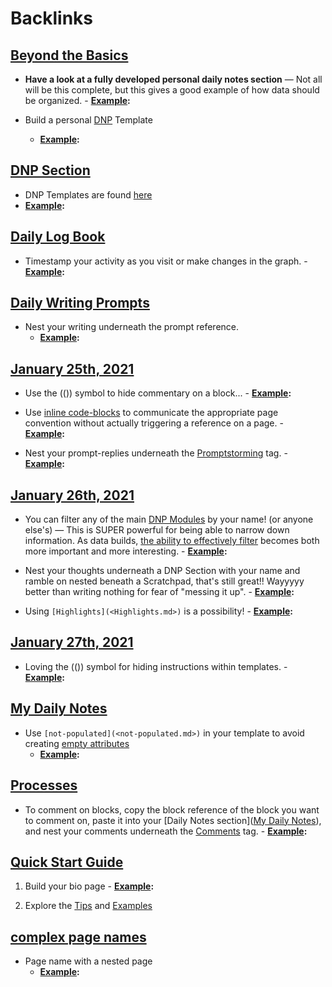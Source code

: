 
# Backlinks
## [Beyond the Basics](<Beyond the Basics.md>)
- **Have a look at a fully developed personal daily notes section** — Not all will be this complete, but this gives a good example of how data should be organized. 
        - **[Example](<Example.md>):**

- Build a personal [DNP](<DNP.md>) Template
    - **[Example](<Example.md>):**

## [DNP Section](<DNP Section.md>)
- DNP Templates are found [here]([Templates](<Templates.md>))
- **[Example](<Example.md>):**

## [Daily Log Book](<Daily Log Book.md>)
- Timestamp your activity as you visit or make changes in the graph.
        - **[Example](<Example.md>):**

## [Daily Writing Prompts](<Daily Writing Prompts.md>)
- Nest your writing underneath the prompt reference.
    - **[Example](<Example.md>):**

## [January 25th, 2021](<January 25th, 2021.md>)
- Use the (()) symbol to hide commentary on a block... 
                - **[Example](<Example.md>):**

- Use [inline code-blocks](<inline code-blocks.md>) to communicate the appropriate page convention without actually triggering a reference on a page. 
                - **[Example](<Example.md>):**

- Nest your prompt-replies underneath the [Promptstorming](<Promptstorming.md>) tag.
                    - **[Example](<Example.md>):**

## [January 26th, 2021](<January 26th, 2021.md>)
- You can filter any of the main [DNP Modules](<DNP Modules.md>) by your name! (or anyone else's) — This is SUPER powerful for being able to narrow down information. As data builds, [the ability to effectively filter]([filtering](<filtering.md>)) becomes both more important and more interesting.
                - **[Example](<Example.md>):**

- Nest your thoughts underneath a DNP Section with your name and ramble on nested beneath a Scratchpad, that's still great!! Wayyyyy better than writing nothing for fear of "messing it up". 
                        - **[Example](<Example.md>):**

- Using `[Highlights](<Highlights.md>)` is a possibility! 
                - **[Example](<Example.md>):**

## [January 27th, 2021](<January 27th, 2021.md>)
- Loving the (()) symbol for hiding instructions within templates. 
                - **[Example](<Example.md>):**

## [My Daily Notes](<My Daily Notes.md>)
- Use `[not-populated](<not-populated.md>)` in your template to avoid creating [empty attributes](<empty attributes.md>)
    - **[Example](<Example.md>):**

## [Processes](<Processes.md>)
- To comment on blocks, copy the block reference of the block you want to comment on, paste it into your [Daily Notes section]([My Daily Notes](<My Daily Notes.md>)), and nest your comments underneath the [Comments](<Comments.md>) tag.
            - **[Example](<Example.md>):**

## [Quick Start Guide](<Quick Start Guide.md>)
1. Build your bio page 
        - **[Example](<Example.md>):**

8. Explore the [Tips](<Tips.md>) and [Examples]([Example](<Example.md>))

## [complex page names](<complex page names.md>)
- Page name with a nested page 
    - **[Example](<Example.md>):**

